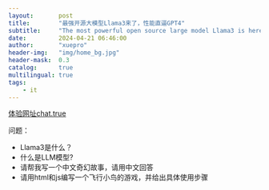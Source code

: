 ```yaml
---
layout:       post
title:        "最强开源大模型Llama3来了，性能直逼GPT4"
subtitle:     "The most powerful open source large model Llama3 is here, its performance is close to GPT4"
date:         2024-04-21 06:46:00
author:       "xuepro"
header-img:   "img/home_bg.jpg"
header-mask:  0.3
catalog:      true
multilingual: true
tags:
    - it
---
```


[体验网址chat.true](https://chat.tune.app/)

问题：
 - Llama3是什么？
 - 什么是LLM模型?
 - 请帮我写一个中文奇幻故事，请用中文回答
 - 请用html和js编写一个飞行小鸟的游戏，并给出具体使用步骤
